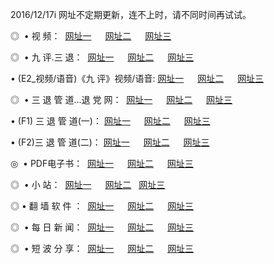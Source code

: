 2016/12/17i 网址不定期更新，连不上时，请不同时间再试试。
<p>◎   • 视 频： 
<a href="http://ta.turnguard.com/tv/" target="_blank">网址一</a> 　 
<a href="http://ta.turnguard.com/9018.html" target="_blank">网址二</a> 　 
<a href="http://ta.turnguard.com/9449.html" target="_blank">网址三</a></p>
<p>◎   • 九 评.三 退：  
<a href="http://ta.turnguard.com/tt/" target="_blank">网址一</a> 　 
<a href="http://ta.turnguard.com/v2/" target="_blank">网址二</a> 　 
<a href="http://ta.turnguard.com/t/" target="_blank">网址三</a> 　</p>
<p>  • (E2_视频/语音)《九 评》视频/语音: 
<a href="http://ta.turnguard.com/7738.html" target="_blank">网址一</a> 　 
<a href="http://ta.turnguard.com/7614.html" target="_blank">网址二</a> 　 
<a href="http://ta.turnguard.com/7633.html" target="_blank">网址三</a></p>
<p>◎   • 三 退 管 道...退 党 网：  
<a href="http://ta.turnguard.com/go/8/" target="_blank">网址一</a> 　 
<a href="http://ta.turnguard.com/go/8/" target="_blank">网址二</a> 　 
<a href="http://ta.turnguard.com/go/8/" target="_blank">网址三</a></p>
<p>  • (F1) 三 退 管 道(一)： 
<a href="http://ta.turnguard.com/dd/" target="_blank">网址一</a> 　 
<a href="http://ta.turnguard.com/dd/" target="_blank">网址二</a> 　 
<a href="http://ta.turnguard.com/dd/" target="_blank">网址三</a></p>
<p>  • (F2)三 退 管 道(二)： 
<a href="http://ta.turnguard.com/d/" target="_blank">网址一</a> 　 
<a href="http://ta.turnguard.com/d/" target="_blank">网址二</a> 　 
<a href="http://ta.turnguard.com/d/" target="_blank">网址三</a></p>
<p>◎   • PDF电子书：  
<a href="http://ta.turnguard.com/p/" target="_blank">网址一</a> 　 
<a href="http://ta.turnguard.com/p/" target="_blank">网址二</a> 　 
<a href="http://ta.turnguard.com/p/" target="_blank">网址三</a></p>
<p>◎ </span>  •  小 站：  
<a href="http://ta.turnguard.com/" target="_blank">网址一</a> 　 
<a href="http://ta.turnguard.com/" target="_blank">网址二</a>   
<a href="http://ta.turnguard.com/" target="_blank">网址三</a></p>
<p>◎  • 翻 墙 软 件 ：  
<a href="http://ta.turnguard.com/ff/" target="_blank">网址一</a> 　 
<a href="http://ta.turnguard.com/ff/" target="_blank">网址二</a> 　 
<a href="http://ta.turnguard.com/ff/" target="_blank">网址三</a></p>
<p>◎ </span>  • 每 日 新 闻：  
<a href="http://ta.turnguard.com/day/" target="_blank">网址一</a> 　 
<a href="http://ta.turnguard.com/day/" target="_blank">网址二</a> 　 
<a href="http://ta.turnguard.com/day/" target="_blank">网址三</a></p>
<p>◎ </span>  • 短 波 分 享：  
<a href="http://ta.turnguard.com/h/" target="_blank">网址一</a> 　 
<a href="http://ta.turnguard.com/h/" target="_blank">网址二</a> 　 
<a href="http://ta.turnguard.com/h/" target="_blank">网址三</a></p>
